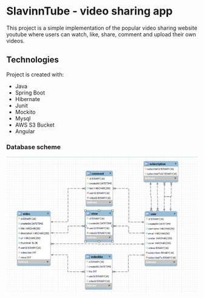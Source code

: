 # SlavinnTube - video sharing app

This project is a simple implementation of the popular video sharing website youtube where users can watch, like, share, comment and upload their own videos.

## Technologies

Project is created with:

* Java
* Spring Boot
* Hibernate
* Junit
* Mockito
* Mysql
* AWS S3 Bucket
* Angular

### Database scheme
![Alt text](db-scheme.png "database scheme")


